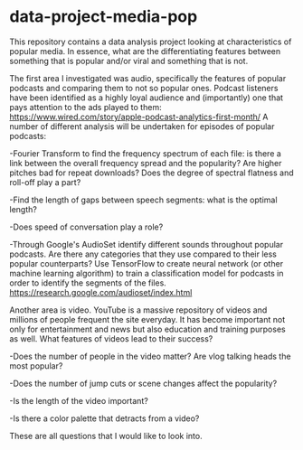 # data-project-media-pop
This repository contains a data analysis project looking at characteristics of popular media.
In essence, what are the differentiating features between something that is popular and/or
viral and something that is not.


The first area I investigated was audio, specifically the features of popular podcasts and 
comparing them to not so popular ones. Podcast listeners have been identified as a highly 
loyal audience and (importantly) one that pays attention to the ads played to them:
https://www.wired.com/story/apple-podcast-analytics-first-month/
A number of different analysis will be undertaken for episodes of popular podcasts:

-Fourier Transform to find the frequency spectrum of each file: is there a link between the
overall frequency spread and the popularity? Are higher pitches bad for repeat downloads?
Does the degree of spectral flatness and roll-off play a part?

-Find the length of gaps between speech segments: what is the optimal length? 

-Does speed of conversation play a role? 

-Through Google's AudioSet identify different sounds throughout popular podcasts. Are
there any categories that they use compared to their less popular counterparts? Use 
TensorFlow to create neural network (or other machine learning algorithm) to train 
a classification model for podcasts in order to identify the segments of the files.
https://research.google.com/audioset/index.html


Another area is video. YouTube is a massive repository of videos and millions of people
frequent the site everyday. It has become important not only for entertainment and news
but also education and training purposes as well. What features of videos lead to their 
success?

-Does the number of people in the video matter? Are vlog talking heads the most popular? 

-Does the number of jump cuts or scene changes affect the popularity?

-Is the length of the video important?

-Is there a color palette that detracts from a video?

These are all questions that I would like to look into.
